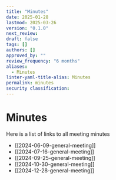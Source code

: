 ```yaml
---
title: "Minutes"
date: 2025-01-28
lastmod: 2025-03-26
version: "0.1.0"
next_review: 
draft: false
tags: []
authors: []
approved_by: ""
review_frequency: "6 months"
aliases:
  - Minutes
linter-yaml-title-alias: Minutes
permalink: minutes
security classification: 
---
```


# Minutes

Here is a list of links to all meeting minutes
- [[2024-06-09-general-meeting]]
- [[2024-07-16-general-meeting]]
- [[2024-09-25-general-meeting]]
- [[2024-10-30-general-meeting]]
- [[2024-12-28-general-meeting]]
